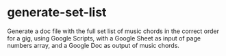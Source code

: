 # generate-set-list
Generate a doc file with the full set list of music chords in the correct order for a gig, using Google Scripts, with a Google Sheet as input of page numbers array, and a Google Doc as output of music chords.
